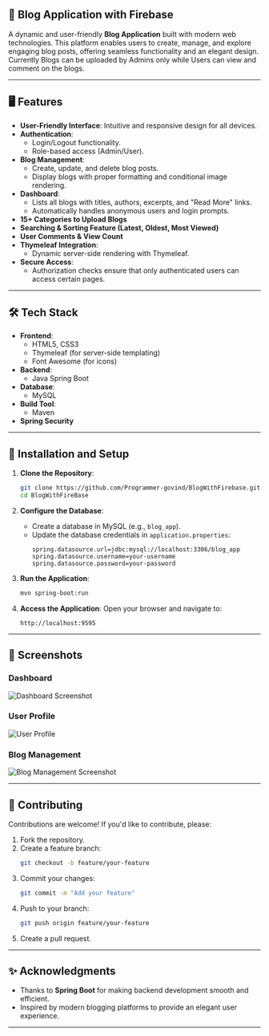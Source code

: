 ## 🌟 Blog Application with Firebase

A dynamic and user-friendly **Blog Application** built with modern web technologies. This platform enables users to create, manage, and explore engaging blog posts, offering seamless functionality and an elegant design. Currently Blogs can be uploaded by Admins only while Users can view and comment on the blogs.

---

## 🖥️ Features

- **User-Friendly Interface**: Intuitive and responsive design for all devices.
- **Authentication**:
  - Login/Logout functionality.
  - Role-based access (Admin/User).
- **Blog Management**:
  - Create, update, and delete blog posts.
  - Display blogs with proper formatting and conditional image rendering.
- **Dashboard**:
  - Lists all blogs with titles, authors, excerpts, and "Read More" links.
  - Automatically handles anonymous users and login prompts.
- **15+ Categories to Upload Blogs**
- **Searching & Sorting Feature (Latest, Oldest, Most Viewed)**
- **User Comments & View Count**
- **Thymeleaf Integration**:
  - Dynamic server-side rendering with Thymeleaf.
- **Secure Access**:
  - Authorization checks ensure that only authenticated users can access certain pages.

---

## 🛠️ Tech Stack

- **Frontend**:
  - HTML5, CSS3
  - Thymeleaf (for server-side templating)
  - Font Awesome (for icons)
- **Backend**:
  - Java Spring Boot
- **Database**:
  - MySQL
- **Build Tool**:
  - Maven
- **Spring Security**

---

## 🚀 Installation and Setup

1. **Clone the Repository**:
   ```bash
   git clone https://github.com/Programmer-govind/BlogWithFirebase.git
   cd BlogWithFireBase
   ```

2. **Configure the Database**:
   - Create a database in MySQL (e.g., `blog_app`).
   - Update the database credentials in `application.properties`:
     ```properties
     spring.datasource.url=jdbc:mysql://localhost:3306/blog_app
     spring.datasource.username=your-username
     spring.datasource.password=your-password
     ```

3. **Run the Application**:
   ```bash
   mvn spring-boot:run
   ```

4. **Access the Application**:
   Open your browser and navigate to:
   ```
   http://localhost:9595
   ```

---

## 📸 Screenshots

### Dashboard
![Dashboard Screenshot](https://github.com/user-attachments/assets/b3d6de5a-9807-4cd0-adb4-76a877c283f5)

### User Profile
![User Profile](https://github.com/user-attachments/assets/208daf01-2a33-43c9-80ea-29ba2de5046b)


### Blog Management
![Blog Management Screenshot](https://github.com/user-attachments/assets/71a12767-ad7a-4a90-bc30-c3dfc178da2d)


---

## 🤝 Contributing

Contributions are welcome! If you'd like to contribute, please:
1. Fork the repository.
2. Create a feature branch:
   ```bash
   git checkout -b feature/your-feature
   ```
3. Commit your changes:
   ```bash
   git commit -m "Add your feature"
   ```
4. Push to your branch:
   ```bash
   git push origin feature/your-feature
   ```
5. Create a pull request.

---

## ✨ Acknowledgments

- Thanks to **Spring Boot** for making backend development smooth and efficient.
- Inspired by modern blogging platforms to provide an elegant user experience.

---
